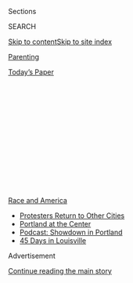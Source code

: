 <div id="app">

<div>

<div>

<div>

<div class="NYTAppHideMasthead css-1q2w90k e1suatyy0">

<div class="section css-ui9rw0 e1suatyy2">

<div class="css-eph4ug er09x8g0">

<div class="css-6n7j50">

</div>

<span class="css-1dv1kvn">Sections</span>

<div class="css-10488qs">

<span class="css-1dv1kvn">SEARCH</span>

</div>

[Skip to content](#site-content)[Skip to site
index](#site-index)

</div>

<div id="masthead-section-label" class="css-1wr3we4 eaxe0e00">

[Parenting](https://www.nytimes3xbfgragh.onion/section/parenting)

</div>

<div class="css-10698na e1huz5gh0">

</div>

</div>

<div id="masthead-bar-one" class="section hasLinks css-15hmgas e1csuq9d3">

<div class="css-uqyvli e1csuq9d0">

</div>

<div class="css-1uqjmks e1csuq9d1">

</div>

<div class="css-9e9ivx">

[](https://myaccount.nytimes3xbfgragh.onion/auth/login?response_type=cookie&client_id=vi)

</div>

<div class="css-1bvtpon e1csuq9d2">

[Today’s
Paper](https://www.nytimes3xbfgragh.onion/section/todayspaper)

</div>

</div>

</div>

</div>

<div data-aria-hidden="false">

<div id="site-content" data-role="main">

<div>

<div class="css-1aor85t" style="opacity:0.000000001;z-index:-1;visibility:hidden">

<div class="css-1hqnpie">

<div class="css-epjblv">

<span class="css-17xtcya">[Parenting](/section/parenting)</span><span class="css-x15j1o">|</span><span class="css-fwqvlz">‘The
Moms Are Here’: ‘Wall of Moms’ Groups Mobilize
Nationwide</span>

</div>

<div class="css-k008qs">

<div class="css-1iwv8en">

<span class="css-18z7m18"></span>

<div>

</div>

</div>

<span class="css-1n6z4y">https://nyti.ms/2EguAmL</span>

<div class="css-1705lsu">

<div class="css-4xjgmj">

<div class="css-4skfbu" data-role="toolbar" data-aria-label="Social Media Share buttons, Save button, and Comments Panel with current comment count" data-testid="share-tools">

  - 
  - 
  - 
  - 
    
    <div class="css-6n7j50">
    
    </div>

  - 

</div>

</div>

</div>

</div>

</div>

</div>

<div id="NYT_TOP_BANNER_REGION" class="css-13pd83m">

<div>

<div id="styln-prism-menu-1590763508878" class="section interactive-content interactive-size-medium css-1edisqu">

<div class="css-17ih8de interactive-body">

<div id="scroll-container" class="css-1gj85ro">

[<span class="styln-title-wrap"><span class="css-1pje3qr">Race
and</span><span class="css-1pje3qr">
America</span></span>](https://www.nytimes3xbfgragh.onion/news-event/george-floyd-protests-minneapolis-new-york-los-angeles?action=click&pgtype=Article&state=default&region=TOP_BANNER&context=storylines_menu)

  - [Protesters Return to Other
    Cities](https://www.nytimes3xbfgragh.onion/2020/07/26/us/protests-portland-seattle-trump.html?action=click&pgtype=Article&state=default&region=TOP_BANNER&context=storylines_menu)
  - [Portland at the
    Center](https://www.nytimes3xbfgragh.onion/2020/07/24/us/portland-oregon-protests-white-race.html?action=click&pgtype=Article&state=default&region=TOP_BANNER&context=storylines_menu)
  - [Podcast: Showdown in
    Portland](https://www.nytimes3xbfgragh.onion/2020/07/23/podcasts/the-daily/portland-protests.html?action=click&pgtype=Article&state=default&region=TOP_BANNER&context=storylines_menu)
  - [45 Days in
    Louisville](https://www.nytimes3xbfgragh.onion/interactive/2020/07/16/us/black-lives-matter-protests-louisville-breonna-taylor.html?action=click&pgtype=Article&state=default&region=TOP_BANNER&context=storylines_menu)

</div>

</div>

</div>

</div>

</div>

<div id="top-wrapper" class="css-1sy8kpn">

<div id="top-slug" class="css-l9onyx">

Advertisement

</div>

[Continue reading the main
story](#after-top)

<div class="ad top-wrapper" style="text-align:center;height:100%;display:block;min-height:250px">

<div id="top" class="place-ad" data-position="top" data-size-key="top">

</div>

</div>

<div id="after-top">

</div>

</div>

<div>

<div id="sponsor-wrapper" class="css-1hyfx7x">

<div id="sponsor-slug" class="css-19vbshk">

Supported by

</div>

[Continue reading the main
story](#after-sponsor)

<div id="sponsor" class="ad sponsor-wrapper" style="text-align:center;height:100%;display:block">

</div>

<div id="after-sponsor">

</div>

</div>

<div class="css-186x18t">

</div>

<div class="css-9u9xp4 ehdk2mb0">

# ‘The Moms Are Here’: ‘Wall of Moms’ Groups Mobilize Nationwide

</div>

The movement that started with a few dozen moms in Portland now has
offshoots in cities across the country.

<div class="css-79elbk" data-testid="photoviewer-wrapper">

<div class="css-z3e15g" data-testid="photoviewer-wrapper-hidden">

</div>

<div class="css-1a48zt4 ehw59r15" data-testid="photoviewer-children">

![<span class="css-16f3y1r e13ogyst0" data-aria-hidden="true">Wall of
Moms members attended a protest against police brutality in Aurora,
Colo., on
Saturday.</span><span class="css-cnj6d5 e1z0qqy90" itemprop="copyrightHolder"><span class="css-1ly73wi e1tej78p0">Credit...</span><span><span>Kevin
Mohatt/Reuters</span></span></span>](https://static01.graylady3jvrrxbe.onion/images/2020/07/27/multimedia/27parenting-wall-o-moms-1/merlin_174952425_2ca0ae25-162a-4dd2-a4d6-b5124ef8802a-articleLarge.jpg?quality=75&auto=webp&disable=upscale)

</div>

</div>

<div class="css-18e8msd">

<div class="css-vp77d3 epjyd6m0">

<div class="css-1baulvz">

By [<span class="css-1baulvz last-byline" itemprop="name">Dani
Blum</span>](https://www.nytimes3xbfgragh.onion/by/dani-blum)

</div>

</div>

  - 
    
    <div class="css-ld3wwf e16638kd2">
    
    Published July 27, 2020Updated July 29, 2020,
    <span class="css-epvm6">10:00 a.m.
    ET</span>
    
    </div>

  - 
    
    <div class="css-4xjgmj">
    
    <div class="css-pvvomx" data-role="toolbar" data-aria-label="Social Media Share buttons, Save button, and Comments Panel with current comment count" data-testid="share-tools">
    
      - 
      - 
      - 
      - 
        
        <div class="css-6n7j50">
        
        </div>
    
      - 
    
    </div>
    
    </div>

</div>

</div>

<div class="section meteredContent css-1r7ky0e" name="articleBody" itemprop="articleBody">

<div class="css-1fanzo5 StoryBodyCompanionColumn">

<div class="css-53u6y8">

In the flurry of videos and social media posts that have emerged from
the [protests in
Portland,](https://www.nytimes3xbfgragh.onion/video/us/100000007243995/portland-protests-federal-government.html)Ore.,
activist moms are everywhere. They sing lullabies. They link arm–in–arm,
forming a human barricade between protesters and federal agents. Some
wear respirators, gas masks and helmets. Some hand out sunflowers.

On one night of protests last week, they chanted, “Feds stay clear\! The
moms are here\!” On another, they repeated the word, “Mama,” over and
over, echoing a final plea from [George
Floyd](https://www.nytimes3xbfgragh.onion/2020/05/31/us/george-floyd-investigation.html),
who was killed in police custody in May.

The “Wall of Moms,” as the group calls itself, formed after Beverley
Barnum, who goes by “Bev,” 35, a mother of two in Portland, scrolled
through social media posts one night in bed and saw videos of federal
agents placing protesters in unmarked vehicles. Through a Facebook
group, she rallied a few dozen moms who then showed up at a
demonstration on the night of July 18.

</div>

</div>

<div class="css-1fanzo5 StoryBodyCompanionColumn">

<div class="css-53u6y8">

Since then, the Wall of Moms has continued to protest nightly in
Portland, with hundreds of women dressed in yellow to identify
themselves as participants turning out. A Wall of Dads has also joined
the front lines of the protests, many carrying leaf blowers to redirect
the tear gas that federal agents have deployed.

</div>

</div>

<div class="css-79elbk" data-testid="photoviewer-wrapper">

<div class="css-z3e15g" data-testid="photoviewer-wrapper-hidden">

</div>

<div class="css-1a48zt4 ehw59r15" data-testid="photoviewer-children">

![<span class="css-16f3y1r e13ogyst0" data-aria-hidden="true">The Wall
of Moms march towards the Multnomah County Justice Center in Portland,
Ore.</span><span class="css-cnj6d5 e1z0qqy90" itemprop="copyrightHolder"><span class="css-1ly73wi e1tej78p0">Credit...</span><span>Mason
Trinca for The New York
Times</span></span>](https://static01.graylady3jvrrxbe.onion/images/2020/07/27/multimedia/27-parenting-wall-o-moms-2/merlin_174794100_83a0d1c9-2b1a-4373-9929-ae8a6c6dca37-articleLarge.jpg?quality=75&auto=webp&disable=upscale)

</div>

</div>

<div class="css-1fanzo5 StoryBodyCompanionColumn">

<div class="css-53u6y8">

More recently, new chapters of Wall of Moms collectives have mobilized
across the country, with several turning out at demonstrations on
Saturday. A group of about 50 Wall of Moms participants marched in
Seattle as clashes between police and
protesters[intensified](https://www.nytimes3xbfgragh.onion/2020/07/25/us/protests-seattle-portland.html),
said Christine Edgar, who helped organize the local chapter. One of
those arrested, Sonia Alexander, 46, a mother of two, said she was taken
to the emergency room after a flash-bang grenade exploded near her leg.

A delegation in Oakland, Calif., waved large peace signs and marched at
the front of a demonstration; one mom carried a sign that read,
“Schedule: Bath time, Bed time, Fight fascists, Defend Black lives,
Repeat.” In Aurora, Colo., on Saturday, the Wall of Moms held arms and
flowers at a protest in honor of[Elijah
McClain](https://www.nytimes3xbfgragh.onion/article/who-was-elijah-mcclain.html),
a 23-year-old who died last summer after police in Aurora restrained him
with a chokehold. At Saturday’s demonstration, a person was shot and
[wounded after a car drove through the
crowd](https://www.denverpost.com/2020/07/25/elijah-mcclain-protest-aurora-saturday/).

Wall of Moms groups in Missouri, North Carolina, Alabama, Texas, Chicago
and Maryland are reaching out to local activists and plotting their next
steps, organizers from each group said in interviews.

Gia Gilk, 45, a mother in Albuquerque, N.M., started a Facebook group to
organize a local Wall of Moms chapter last week, thinking she would
attract 30 or 40 members. Within 24 hours, she said, almost 3,000 moms
had signed up. “I’ve never done anything like this before,” said Gilk,
about coordinating the group. “I just think it’s time for us to finally
stand up.”

</div>

</div>

<div class="css-1fanzo5 StoryBodyCompanionColumn">

<div class="css-53u6y8">

The Wall of Moms exists to protect and amplify protesters, organizers
say. An official online [“tool
kit”](https://thewallofmoms.com/wall-of-mom-chapters)(designed by the
group in Portland) for starting a Wall of Moms chapter, stresses that
groups should reach out to local Black Lives Matter and racial justice
organizations. Wall of Moms members are directed to take cues from local
activists: to not speak at protests unless they’re asked, and to donate
any funds raised to Black-led
organizations.

## Wall of Moms marchers are mostly white, and many are first-time protesters.

The Wall of Moms groups consist of predominantly white women who have
garnered a swell of attention that Black mothers protesting in Portland
for months did not receive, participants and organizers said in
interviews. That attention is not lost on the participants nor the
organizations they partner with, some said. “Black moms are leading
this,” said Jennifer Kristiansen, 37, a lawyer and Wall of Moms member
who was arrested during a Portland demonstration. “Moms didn’t just show
up a couple nights ago. Black moms have always been
there.”

</div>

</div>

<div class="css-79elbk" data-testid="photoviewer-wrapper">

<div class="css-z3e15g" data-testid="photoviewer-wrapper-hidden">

</div>

<div class="css-1a48zt4 ehw59r15" data-testid="photoviewer-children">

<div class="css-1xdhyk6 erfvjey0">

<span class="css-1ly73wi e1tej78p0">Image</span>

<div class="css-zjzyr8">

<div data-testid="lazyimage-container" style="height:257.1333333333334px">

</div>

</div>

</div>

<span class="css-16f3y1r e13ogyst0" data-aria-hidden="true">Norma Lewis
holds a flower while forming a “wall of moms” during a Black Lives
Matter protest in Portland,
Ore. </span><span class="css-cnj6d5 e1z0qqy90" itemprop="copyrightHolder"><span class="css-1ly73wi e1tej78p0">Credit...</span><span>Noah
Berger/Associated Press</span></span>

</div>

</div>

<div class="css-1fanzo5 StoryBodyCompanionColumn">

<div class="css-53u6y8">

For some longtime activists, the Wall of Moms’ momentum demonstrates how
widespread the movement against racism and police brutality has become.
“These moms are realizing people need protection,” said Nicole
Roussell, 32, who helped organize a protest in Washington, D.C., on
Saturday where Wall of Moms members showed up. “They’re spontaneously
popping up all around the country, days before the protest, and then
coming out — it just really shows the current movement is getting
broader and wider and deeper.”

In Portland, Wall of Moms has partnered with [Don’t Shoot
Portland](https://www.dontshootpdx.org/), a police accountability
organization. “Most of them have never protested before. They felt
called,” said Tai Carpenter, 29, the president of Don’t Shoot Portland.
“A lot of us have been on the front lines for a long time organizing.
To come in at a moment like this, it’s crazy. These moms are seeing it
head-on — it’s a different perspective.”

Julianne Jackson, 35, a longtime activist and Portland mother who helped
lead Wall of Moms at a march last week, said the group provides a
powerful symbol. “When you see a mom get tear-gassed, and they’re very
clearly labeled a mom, they’re not starting trouble, they’re wearing
high-waisted pants and trying to live their life — when you see that,
it’s an incredible sight,” Jackson said.

## Mothers have a legacy role in protest movements.

Mothers have long played a critical role in activism in the U.S., but
particularly of late. In 2015 in Chicago, Black mothers founded
[Mothers/Men Against Senseless
Killings,](https://www.ontheblock.org/about) a community group focused
on violence prevention and food and housing insecurity. [Mothers of the
Movemen](https://www.theguardian.com/world/2016/nov/22/mothers-of-the-movement-trayvon-martin-sandra-bland-eric-garner-amadou-diallo-sean-bell)t,
a collective of Black women whose children were killed in clashes with
the police or by gun violence, have traveled across the country since
2016 to speak about their experiences and push for legislative change.
And in June, Maebel Gebremedhin, 33, a Brooklyn mother of three,
organized a local [Children’s
March](https://www.nytimes3xbfgragh.onion/2020/06/15/parenting/childrens-march-protest-brooklyn.html)focused
on families and kids.

</div>

</div>

<div class="css-1fanzo5 StoryBodyCompanionColumn">

<div class="css-53u6y8">

Back in 2013, Collette Flanagan started [Mothers Against Police
Brutality](https://mothersagainstpolicebrutality.org/about/), after
police in Dallas killed her son Clinton Allen. While her group is not
affiliated with Wall of Moms, Flanagan said in an interview that she
supports them and is “in awe” of them. “The power of being a mother,
whether you have lost a child or not, is that because you’re a mother,
you’re able to absorb another mother’s pain,” she said. “That becomes a
very powerful chain of resistance,” she said.

The Wall of Moms groups are using that bond between mothers in the way
it should be used, she said. “It can’t be penetrated. That’s why people
are noticing, because there’s nothing else like it.”

That unifying connection is part of what has drawn moms to join the
protest. For the last few nights, Savanna Taylor, 28, of Portland, has
found someone (usually her mom) to watch her 4-year-old son, so she
could join the Wall of Moms in front of the courthouse. Some nights she
arrived back home between 1 a.m. and 3 a.m., after hours of marching and
chanting, after federal agents deployed so much tear gas that some of
the mothers she locked arms with had vomited and wet themselves, she
said. “Seeing moms in solidarity is what gets people, because they know
we’ve got kids at home. We’re trying to protect everyone’s kids as if
they were our own,” Taylor said.

</div>

</div>

</div>

<div>

</div>

<div>

</div>

<div>

</div>

<div>

<div id="bottom-wrapper" class="css-1ede5it">

<div id="bottom-slug" class="css-l9onyx">

Advertisement

</div>

[Continue reading the main
story](#after-bottom)

<div id="bottom" class="ad bottom-wrapper" style="text-align:center;height:100%;display:block;min-height:90px">

</div>

<div id="after-bottom">

</div>

</div>

</div>

</div>

</div>

## Site Index

<div>

</div>

## Site Information Navigation

  - [© <span>2020</span> <span>The New York Times
    Company</span>](https://help.nytimes3xbfgragh.onion/hc/en-us/articles/115014792127-Copyright-notice)

<!-- end list -->

  - [NYTCo](https://www.nytco.com/)
  - [Contact
    Us](https://help.nytimes3xbfgragh.onion/hc/en-us/articles/115015385887-Contact-Us)
  - [Work with us](https://www.nytco.com/careers/)
  - [Advertise](https://nytmediakit.com/)
  - [T Brand Studio](http://www.tbrandstudio.com/)
  - [Your Ad
    Choices](https://www.nytimes3xbfgragh.onion/privacy/cookie-policy#how-do-i-manage-trackers)
  - [Privacy](https://www.nytimes3xbfgragh.onion/privacy)
  - [Terms of
    Service](https://help.nytimes3xbfgragh.onion/hc/en-us/articles/115014893428-Terms-of-service)
  - [Terms of
    Sale](https://help.nytimes3xbfgragh.onion/hc/en-us/articles/115014893968-Terms-of-sale)
  - [Site
    Map](https://spiderbites.nytimes3xbfgragh.onion)
  - [Help](https://help.nytimes3xbfgragh.onion/hc/en-us)
  - [Subscriptions](https://www.nytimes3xbfgragh.onion/subscription?campaignId=37WXW)

</div>

</div>

</div>

</div>
